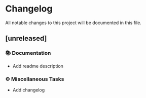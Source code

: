 # Changelog

All notable changes to this project will be documented in this file.

## [unreleased]

### 📚 Documentation

- Add readme description

### ⚙️ Miscellaneous Tasks

- Add changelog

<!-- generated by git-cliff -->
